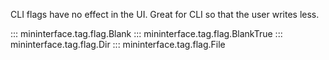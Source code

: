 CLI flags have no effect in the UI. Great for CLI so that the user writes less.

::: mininterface.tag.flag.Blank
::: mininterface.tag.flag.BlankTrue
::: mininterface.tag.flag.Dir
::: mininterface.tag.flag.File